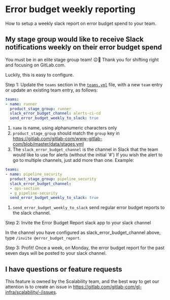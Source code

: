 # Error budget weekly reporting

How to setup a weekly slack report on error budget spend to your team.

## My stage group would like to receive Slack notifications weekly on their error budget spend

You must be in an elite stage group team! 😉🙂 Thank you for shifting right and focusing on GitLab.com.

Luckily, this is easy to configure.

Step 1: Update the `teams` section in the
[`teams.yml`](https://gitlab.com/gitlab-com/runbooks/blob/master/services/teams.yml)
file, with a new `team` entry or update an existing team entry, as follows:

```yaml
teams:
- name: runner
  product_stage_group: runner
  slack_error_budget_channel: alerts-ci-cd
  send_error_budget_weekly_to_slack: true
```

1. `name` is name, using alphanumeric characters only
1. `product_stage_group` should match the `group` key in <https://gitlab.com/gitlab-com/www-gitlab-com/blob/master/data/stages.yml>
1. The `slack_error_budget_channel` is the channel in Slack that the team would like to use for alerts (without the initial '#')  If you wish the alert to go to multiple channels, just add more than one.  Example:

```yaml
teams:
- name: pipeline_security
  product_stage_group: pipeline_security
  slack_error_budget_channel:
  - ops-section
  - g_pipeline-security
  send_error_budget_weekly_to_slack: true
```

1. `send_error_budget_weekly_to_slack` send regular error budget reports to the slack channel.

Step 2: Invite the Error Budget Report slack app to your slack channel

In the channel you have configured as slack_error_budget_channel above, type `/invite @error_budget_report`.

Step 3: Profit! Once a week, on Monday, the error budget report for the past seven days will be posted to your slack channel.

## I have questions or feature requests

This feature is owned by the Scalability team, and the best way to get our attention is to create an issue in <https://gitlab.com/gitlab-com/gl-infra/scalability/-/issues>.
